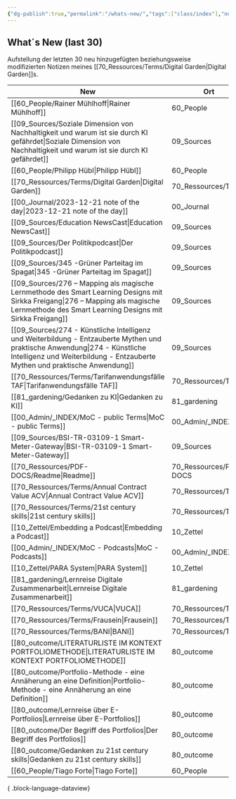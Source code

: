 ```yaml
---
{"dg-publish":true,"permalink":"/whats-new/","tags":["class/index"],"noteIcon":""}
---
```


## What´s New (last 30)
Aufstellung der letzten 30 neu hinzugefügten beziehungsweise modifizierten Notizen meines [[70_Ressources/Terms/Digital Garden\|Digital Garden]]s. 

| New                                                                                                                                                                                                          | Ort                    |
| ------------------------------------------------------------------------------------------------------------------------------------------------------------------------------------------------------------ | ---------------------- |
| [[60_People/Rainer Mühlhoff\|Rainer Mühlhoff]]                                                                                                                                                            | 60_People              |
| [[09_Sources/Soziale Dimension von Nachhaltigkeit und warum ist sie durch KI gefährdet\|Soziale Dimension von Nachhaltigkeit und warum ist sie durch KI gefährdet]]                                       | 09_Sources             |
| [[60_People/Philipp Hübl\|Philipp Hübl]]                                                                                                                                                                  | 60_People              |
| [[70_Ressources/Terms/Digital Garden\|Digital Garden]]                                                                                                                                                    | 70_Ressources/Terms    |
| [[00_Journal/2023-12-21 note of the day\|2023-12-21 note of the day]]                                                                                                                                     | 00_Journal             |
| [[09_Sources/Education NewsCast\|Education NewsCast]]                                                                                                                                                     | 09_Sources             |
| [[09_Sources/Der Politikpodcast\|Der Politikpodcast]]                                                                                                                                                     | 09_Sources             |
| [[09_Sources/345 -Grüner Parteitag im Spagat\|345 -Grüner Parteitag im Spagat]]                                                                                                                           | 09_Sources             |
| [[09_Sources/276 – Mapping als magische Lernmethode des Smart Learning Designs mit Sirkka Freigang\|276 – Mapping als magische Lernmethode des Smart Learning Designs mit Sirkka Freigang]]               | 09_Sources             |
| [[09_Sources/274 - Künstliche Intelligenz und Weiterbildung - Entzauberte Mythen und praktische Anwendung\|274 - Künstliche Intelligenz und Weiterbildung - Entzauberte Mythen und praktische Anwendung]] | 09_Sources             |
| [[70_Ressources/Terms/Tarifanwendungsfälle TAF\|Tarifanwendungsfälle TAF]]                                                                                                                                | 70_Ressources/Terms    |
| [[81_gardening/Gedanken zu KI\|Gedanken zu KI]]                                                                                                                                                           | 81_gardening           |
| [[00_Admin/_INDEX/MoC - public Terms\|MoC - public Terms]]                                                                                                                                                | 00_Admin/_INDEX        |
| [[09_Sources/BSI-TR-03109-1 Smart-Meter-Gateway\|BSI-TR-03109-1 Smart-Meter-Gateway]]                                                                                                                     | 09_Sources             |
| [[70_Ressources/PDF-DOCS/Readme\|Readme]]                                                                                                                                                                 | 70_Ressources/PDF-DOCS |
| [[70_Ressources/Terms/Annual Contract Value ACV\|Annual Contract Value ACV]]                                                                                                                              | 70_Ressources/Terms    |
| [[70_Ressources/Terms/21st century skills\|21st century skills]]                                                                                                                                          | 70_Ressources/Terms    |
| [[10_Zettel/Embedding a Podcast\|Embedding a Podcast]]                                                                                                                                                    | 10_Zettel              |
| [[00_Admin/_INDEX/MoC - Podcasts\|MoC - Podcasts]]                                                                                                                                                        | 00_Admin/_INDEX        |
| [[10_Zettel/PARA System\|PARA System]]                                                                                                                                                                    | 10_Zettel              |
| [[81_gardening/Lernreise Digitale Zusammenarbeit\|Lernreise Digitale Zusammenarbeit]]                                                                                                                     | 81_gardening           |
| [[70_Ressources/Terms/VUCA\|VUCA]]                                                                                                                                                                        | 70_Ressources/Terms    |
| [[70_Ressources/Terms/Frausein\|Frausein]]                                                                                                                                                                | 70_Ressources/Terms    |
| [[70_Ressources/Terms/BANI\|BANI]]                                                                                                                                                                        | 70_Ressources/Terms    |
| [[80_outcome/LITERATURLISTE IM KONTEXT PORTFOLIOMETHODE\|LITERATURLISTE IM KONTEXT PORTFOLIOMETHODE]]                                                                                                     | 80_outcome             |
| [[80_outcome/Portfolio-Methode - eine Annäherung an eine Definition\|Portfolio-Methode - eine Annäherung an eine Definition]]                                                                             | 80_outcome             |
| [[80_outcome/Lernreise über E-Portfolios\|Lernreise über E-Portfolios]]                                                                                                                                   | 80_outcome             |
| [[80_outcome/Der Begriff des Portfolios\|Der Begriff des Portfolios]]                                                                                                                                     | 80_outcome             |
| [[80_outcome/Gedanken zu 21st century skills\|Gedanken zu 21st century skills]]                                                                                                                           | 80_outcome             |
| [[60_People/Tiago Forte\|Tiago Forte]]                                                                                                                                                                    | 60_People              |

{ .block-language-dataview}